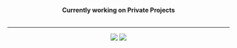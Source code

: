 

<p align="center">
<strong>Currently working on Private Projects</strong> <br/>
<br/>
</p>

---
<p align="center">
<img src="https://lanyard.cnrad.dev/api/774299626697523200?hideDiscrim=true"/> <img src="https://lanyard.cnrad.dev/api/952160535493885992?hideDiscrim=true"/>
</p>
